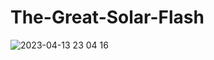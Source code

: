 # The-Great-Solar-Flash

![2023-04-13 23 04 16](https://user-images.githubusercontent.com/130627994/231923159-787975ea-13ac-4781-a452-0fc25bbb1f0f.jpg)
